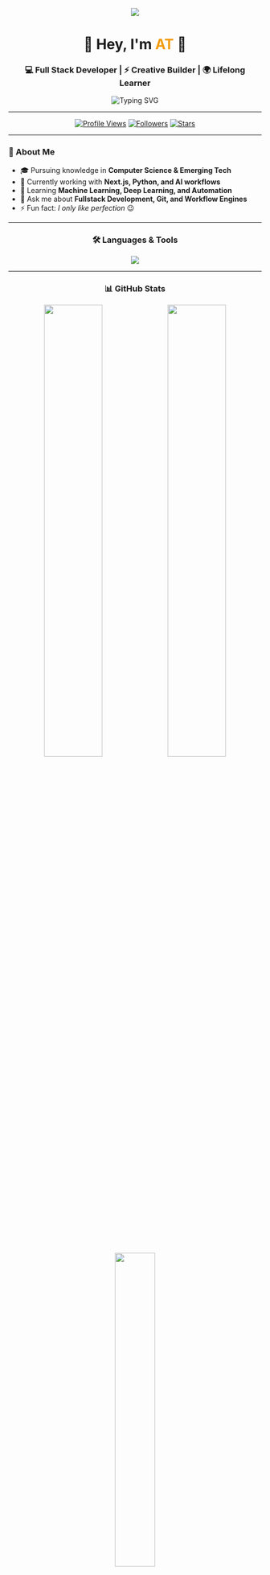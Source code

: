 <!-- HEADER -->
<p align="center">
  <img src="https://capsule-render.vercel.app/api?type=waving&color=gradient&height=120&section=header"/>
</p>

<!-- MAIN INTRO -->
<h1 align="center">👋 Hey, I'm <span style="color:#f39c12;">AT</span> 🚀</h1>
<h3 align="center">💻 Full Stack Developer | ⚡ Creative Builder | 🌍 Lifelong Learner</h3>

<p align="center">
  <img src="https://readme-typing-svg.herokuapp.com?font=Fira+Code&weight=700&size=24&pause=1000&center=true&vCenter=true&width=600&lines=Building+Next.js+%26+AI-powered+apps;Exploring+React%2C+GSAP%2C+and+TailwindCSS;Loving+Clean+Code+%26+Open+Source;Always+Learning+%26+Improving" alt="Typing SVG" />
</p>

---

<!-- PROFILE BADGES -->
<p align="center">
  <a href="https://github.com/AT"><img src="https://komarev.com/ghpvc/?username=AT&style=for-the-badge&color=blueviolet" alt="Profile Views" /></a>
  <a href="https://github.com/AT?tab=followers"><img src="https://img.shields.io/github/followers/AT?style=for-the-badge&color=blue&logo=github" alt="Followers" /></a>
  <a href="https://github.com/AT?tab=repositories&sort=stargazers"><img src="https://img.shields.io/github/stars/AT?style=for-the-badge&color=yellow&logo=github" alt="Stars"/></a>
</p>

---

<!-- ABOUT ME -->
### 🌟 About Me  
- 🎓 Pursuing knowledge in **Computer Science & Emerging Tech**  
- 🔭 Currently working with **Next.js, Python, and AI workflows**  
- 🌱 Learning **Machine Learning, Deep Learning, and Automation**  
- 💬 Ask me about **Fullstack Development, Git, and Workflow Engines**  
- ⚡ Fun fact: *I only like perfection* 😉  

---

<!-- TECH STACK -->
<h3 align="center">🛠 Languages & Tools</h3>
<p align="center">
  <img src="https://skillicons.dev/icons?i=nextjs,react,tailwind,gsap,threejs,nodejs,python,java,cpp,cs,dotnet,mysql,mongodb,git,github,vscode,figma,linux" />
</p>

---

<!-- GITHUB STATS -->
<h3 align="center">📊 GitHub Stats</h3>
<p align="center">
  <img width="48%" src="https://github-readme-stats.vercel.app/api?username=AT&show_icons=true&theme=tokyonight&count_private=true&hide_border=true" />
  <img width="48%" src="https://streak-stats.demolab.com?user=AT&theme=tokyonight&hide_border=true" />
</p>

<p align="center">
  <img width="40%" src="https://github-readme-stats.vercel.app/api/top-langs/?username=AT&layout=compact&theme=tokyonight&hide_border=true"/>
</p>

---

<!-- BEST PROJECTS -->
<h3 align="center">⭐ Highlighted Projects</h3>
<p align="center">
  <a href="https://github.com/AT/NextJS-Workflow-Engine">
    <img src="https://github-readme-stats.vercel.app/api/pin/?username=AT&repo=NextJS-Workflow-Engine&theme=tokyonight&hide_border=true"/>
  </a>
  <a href="https://github.com/AT/Physics-Simulator">
    <img src="https://github-readme-stats.vercel.app/api/pin/?username=AT&repo=Physics-Simulator&theme=tokyonight&hide_border=true"/>
  </a>
</p>

---

<!-- CONNECT -->
<h3 align="center">🌐 Connect With Me</h3>
<p align="center">
  <a href="mailto:your-email@example.com"><img src="https://img.shields.io/badge/Gmail-D14836?style=for-the-badge&logo=gmail&logoColor=white"/></a>
  <a href="https://linkedin.com/in/yourprofile"><img src="https://img.shields.io/badge/LinkedIn-0A66C2?style=for-the-badge&logo=linkedin&logoColor=white"/></a>
  <a href="https://yourportfolio.com"><img src="https://img.shields.io/badge/Portfolio-000000?style=for-the-badge&logo=vercel&logoColor=white"/></a>
  <a href="https://twitter.com/yourhandle"><img src="https://img.shields.io/badge/Twitter-1DA1F2?style=for-the-badge&logo=twitter&logoColor=white"/></a>
</p>

---

<!-- FOOTER -->
<p align="center">
  <img src="https://capsule-render.vercel.app/api?type=waving&color=gradient&height=100&section=footer"/>
</p>
